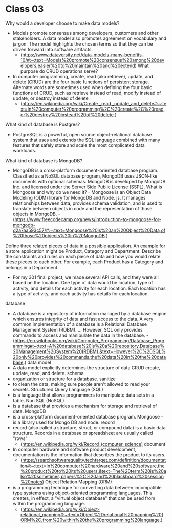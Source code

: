 # Class 03


Why would a developer choose to make data models? 
  - Models promote consensus among developers, customers and other stakeholders. A data model also promotes agreement on vocabulary and jargon. The model highlights the chosen terms so that they can be driven forward into software artifacts.
    - (https://www.dataversity.net/data-models-many-benefits-10/#:~:text=Models%20promote%20consensus%20among%20developers,easier%20to%20maintain%20and%20extend)
What purpose do CRUD operations serve? 
  - In computer programming, create, read (aka retrieve), update, and delete (CRUD) are the four basic functions of persistent storage. Alternate words are sometimes used when defining the four basic functions of CRUD, such as retrieve instead of read, modify instead of update, or destroy instead of delete 
    - (https://en.wikipedia.org/wiki/Create,_read,_update_and_delete#:~:text=In%20computer%20programming%2C%20create%2C%20read,or%20destroy%20instead%20of%20delete.)

What kind of database is Postgres? 
  - PostgreSQL is a powerful, open source object-relational database system that uses and extends the SQL language combined with many features that safely store and scale the most complicated data workloads.

What kind of database is MongoDB? 
  -  MongoDB is a cross-platform document-oriented database program. Classified as a NoSQL database program, MongoDB uses JSON-like documents with optional schemas. MongoDB is developed by MongoDB Inc. and licensed under the Server Side Public License (SSPL). What is Mongoose and why do we need it? - Mongoose is an Object Data Modeling (ODM) library for MongoDB and Node. js. It manages relationships between data, provides schema validation, and is used to translate between objects in code and the representation of those objects in MongoDB. 
    - (https://www.freecodecamp.org/news/introduction-to-mongoose-for-mongodb-d2a7aa593c57/#:~:text=Mongoose%20is%20an%20Object%20Data,of%20those%20objects%20in%20MongoDB.)

Define three related pieces of data in a possible application. An example for a store application might be Product, Category and Department. Describe the constraints and rules on each piece of data and how you would relate these pieces to each other. For example, each Product has a Category and belongs in a Department.

  - For my 301 final project, we made several API calls, and they were all based on the location. One type of data would be location, type of activity, and details for each activity for each location. Each location has a type of activity, and each activity has details for each location.

database 
  -  A database is a repository of information managed by a database engine which ensures integrity of data and fast access to the data. A very common implementation of a database is a Relational Database Management System (RDBM). ... However, SQL only provides commands to access and manipulate the data in the database. 
    - (https://en.wikibooks.org/wiki/Computer_Programming/Database_Programming#:~:text=A%20database%20is%20a%20repository,Database%20Management%20System%20(RDBM).&text=However%2C%20SQL%20only%20provides%20commands,the%20data%20in%20the%20database.)
data model 
  -  A data model explicitly determines the structure of data CRUD create, update, read, and delete. 
schema 
  -  organization or structure for a database. 
sanitize 
  -  to clean the data, making sure people aren't allowed to read your secrets. 
Structured Query Language (SQL) 
  -  is a language that allows programmers to manipulate data sets in a table. 
Non SQL (NoSQL) 
  -  is a database that provides a mechanism for storage and retrieval of data. 
MongoDB  
  -  is a cross-platform document-oriented database program. Mongoose - is a library used for Mongo DB and node. 
record 
  - record (also called a structure, struct, or compound data) is a basic data structure. Records in a database or spreadsheet are usually called "rows" 
    - (https://en.wikipedia.org/wiki/Record_(computer_science) 
document 
  - In computer hardware and software product development, documentation is the information that describes the product to its users. 
    - (https://searchsoftwarequality.techtarget.com/definition/documentation#:~:text=In%20computer%20hardware%20and%20software,the%20product%20to%20its%20users.&text=The%20term%20is%20also%20sometimes,papers%2C%20and%20blackboard%20session%20notes) 
Object Relation Mapping (ORM) 
  - is a programming technique for converting data between incompatible type systems using object-oriented programming languages. This creates, in effect, a "virtual object database" that can be used from within the programming language. 
    - (https://en.wikipedia.org/wiki/Object-relational_mapping#:~:text=Object%2Drelational%20mapping%20(ORM%2C,from%20within%20the%20programming%20language.)
